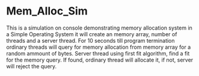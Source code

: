 # Mem_Alloc_Sim
This is a simulation on console demonstrating memory allocation system in a Simple Operating System it will create an memory array, number
of threads and a server thread. For 10 seconds till program termination ordinary threads will query for memory allocation from memory array
for a random ammount of bytes. Server thread using first fit algorithm, find a fit for the memory query. If found, ordinary thread will 
allocate it, if not, server will reject the query.
